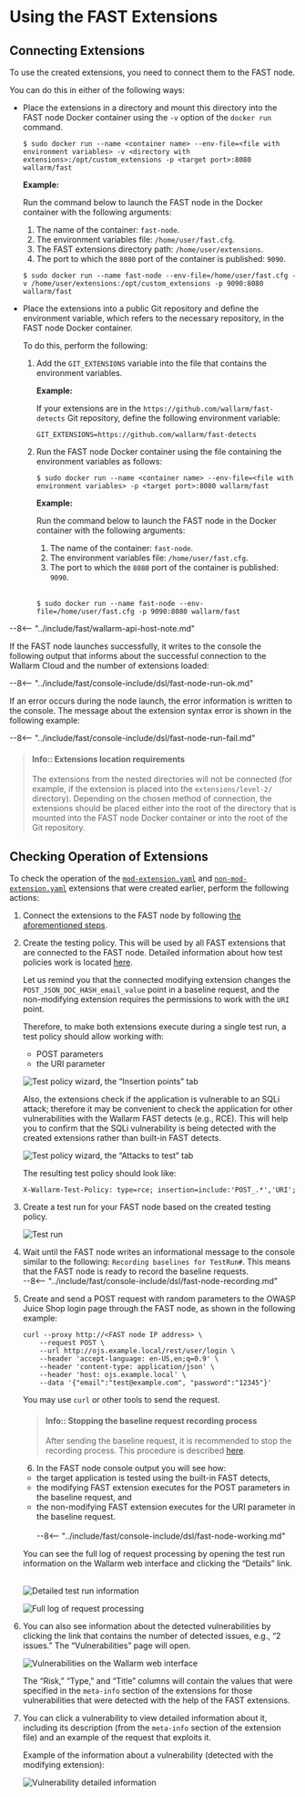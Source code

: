 [link-points]:                  points/intro.md
[link-stop-recording]:          ../qsg/test-run.md#2--execute-the-https-baseline-request-you-created-earlier 

[doc-mod-extension]:            extensions-examples/mod-extension.md
[doc-non-mod-extension]:        extensions-examples/non-mod-extension.md
[doc-testpolicy]:               logic.md#how-test-policy-influences-the-request-processing

[img-test-policy-insertion-points]:      ../../images/dsl/common/using-extensions/tp_insertion_points.png
[img-test-policy-attacks]:              ../../images/dsl/common/using-extensions/tp_attacks_test.png
[img-test-run]:                 ../../images/dsl/common/using-extensions/create_testrun.png
[img-testrun-details]:          ../../images/dsl/common/using-extensions/testrun_details.png
[img-log]:                      ../../images/dsl/common/using-extensions/log.png
[img-vulns]:                    ../../images/dsl/common/using-extensions/vulnerabilities.png
[img-vuln-details-mod]:             ../../images/dsl/common/using-extensions/vuln_details-mod.png

[anchor-connect-extension]:     #connecting-extensions

# Using the FAST Extensions

## Connecting Extensions

To use the created extensions, you need to connect them to the FAST node.

You can do this in either of the following ways:
*   Place the extensions in a directory and mount this directory into the FAST node Docker container using the `-v` option of the `docker run` command.
    
    ```
    $ sudo docker run --name <container name> --env-file=<file with environment variables> -v <directory with extensions>:/opt/custom_extensions -p <target port>:8080 wallarm/fast
    ```
    
    **Example:**
    
    Run the command below to launch the FAST node in the Docker container with the following arguments:
    1.  The name of the container: `fast-node`.
    2.  The environment variables file: `/home/user/fast.cfg`.
    3.  The FAST extensions directory path: `/home/user/extensions`.
    4.  The port to which the `8080` port of the container is published: `9090`.

    ```
    $ sudo docker run --name fast-node --env-file=/home/user/fast.cfg -v /home/user/extensions:/opt/custom_extensions -p 9090:8080 wallarm/fast
    ```

*   Place the extensions into a public Git repository and define the environment variable, which refers to the necessary repository, in the FAST node Docker container.
    
    To do this, perform the following:
    
    1.  Add the `GIT_EXTENSIONS` variable into the file that contains the environment variables.

        **Example:**
        
        If your extensions are in the `https://github.com/wallarm/fast-detects` Git repository, define the following environment variable:
        
        ```
        GIT_EXTENSIONS=https://github.com/wallarm/fast-detects
        ```  
    
    2.  Run the FAST node Docker container using the file containing the environment variables as follows:
        
        ```
        $ sudo docker run --name <container name> --env-file=<file with environment variables> -p <target port>:8080 wallarm/fast
        ```
        
        **Example:**
        
        Run the command below to launch the FAST node in the Docker container with the following arguments:
        1.  The name of the container: `fast-node`.
        2.  The environment variables file: `/home/user/fast.cfg`.
        3.  The port to which the `8080` port of the container is published: `9090`.
        <br><br>
        
        ```
        $ sudo docker run --name fast-node --env-file=/home/user/fast.cfg -p 9090:8080 wallarm/fast
        ```

 --8<-- "../include/fast/wallarm-api-host-note.md"

 If the FAST node launches successfully, it writes to the console the following output that informs about the successful connection to the Wallarm Cloud and the number of extensions loaded:

--8<-- "../include/fast/console-include/dsl/fast-node-run-ok.md"

If an error occurs during the node launch, the error information is written to the console. The message about the extension syntax error is shown in the following example:

--8<-- "../include/fast/console-include/dsl/fast-node-run-fail.md"

> #### Info:: Extensions location requirements
> The extensions from the nested directories will not be connected (for example, if the extension is placed into the `extensions/level-2/` directory). Depending on the chosen method of connection, the extensions should be placed either into the root of the directory that is mounted into the FAST node Docker container or into the root of the Git repository.

## Checking Operation of Extensions

To check the operation of the [`mod-extension.yaml`][doc-mod-extension] and [`non-mod-extension.yaml`][doc-non-mod-extension] extensions that were created earlier, perform the following actions:

1.  Connect the extensions to the FAST node by following [the aforementioned steps][anchor-connect-extension].

2.  Create the testing policy. This will be used by all FAST extensions that are connected to the FAST node. Detailed information about how test policies work is located [here][doc-testpolicy].

    Let us remind you that the connected modifying extension changes the `POST_JSON_DOC_HASH_email_value` point in a baseline request, and the non-modifying extension requires the permissions to work with the `URI` point.
    
    Therefore, to make both extensions execute during a single test run, a test policy should allow working with:
    *   POST parameters
    *   the URI parameter
    
    ![Test policy wizard, the “Insertion points” tab][img-test-policy-insertion-points]
    
    Also, the extensions check if the application is vulnerable to an SQLi attack; therefore it may be convenient to check the application for other vulnerabilities with the Wallarm FAST detects (e.g., RCE). This will help you to confirm that the SQLi vulnerability is being detected with the created extensions rather than built-in FAST detects. 
    
    ![Test policy wizard, the “Attacks to test” tab][img-test-policy-attacks]
    
    The resulting test policy should look like:
    
    ```
    X-Wallarm-Test-Policy: type=rce; insertion=include:'POST_.*','URI';
    ```

3.  Create a test run for your FAST node based on the created testing policy.
    
    ![Test run][img-test-run]

4.  Wait until the FAST node writes an informational message to the console similar to the following: `Recording baselines for TestRun#`. This means that the FAST node is ready to record the baseline requests.<br>
--8<-- "../include/fast/console-include/dsl/fast-node-recording.md"

5.  Create and send a POST request with random parameters to the OWASP Juice Shop login page through the FAST node, as shown in the following example:
    
    ```
    curl --proxy http://<FAST node IP address> \
        --request POST \
        --url http://ojs.example.local/rest/user/login \
        --header 'accept-language: en-US,en;q=0.9' \
        --header 'content-type: application/json' \
        --header 'host: ojs.example.local' \
        --data '{"email":"test@example.com", "password":"12345"}'
    ```
    
    You may use `curl` or other tools to send the request.
    
    <!-- -->
    >   #### Info:: Stopping the baseline request recording process
    >   
    >   After sending the baseline request, it is recommended to stop the recording process. This procedure is described [here][link-stop-recording].
    
     6.  In the FAST node console output you will see how:  
    *   the target application is tested using the built-in FAST detects,
    *   the modifying FAST extension executes for the POST parameters in the baseline request, and
    *   the non-modifying FAST extension executes for the URI parameter in the baseline request.<br><br>
--8<-- "../include/fast/console-include/dsl/fast-node-working.md"    
    
    You can see the full log of request processing by opening the test run information on the Wallarm web interface and clicking the “Details” link.
<br><br>
    
    ![Detailed test run information][img-testrun-details]
    
    ![Full log of request processing][img-log]

7.  You can also see information about the detected vulnerabilities by clicking the link that contains the number of detected issues, e.g., “2 issues.” The “Vulnerabilities” page will open.

    ![Vulnerabilities on the Wallarm web interface][img-vulns]
    
    The “Risk,” “Type,” and “Title” columns will contain the values that were specified in the `meta-info` section of the extensions for those vulnerabilities that were detected with the help of the FAST extensions.

8.  You can click a vulnerability to view detailed information about it, including its description (from the `meta-info` section of the extension file) and an example of the request that exploits it.

    Example of the information about a vulnerability (detected with the modifying extension):
    
    ![Vulnerability detailed information][img-vuln-details-mod]
